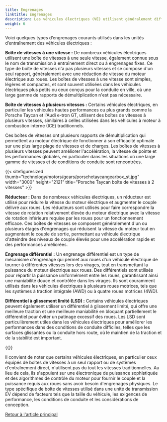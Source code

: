 ```yaml
---
title: Engrenages
linktitle: Engrenages
description: Les véhicules électriques (VE) utilisent généralement différents types d'engrenages dans leurs unités d'entraînement, en fonction de la conception spécifique et des exigences du véhicule.
weight: 6
---
```

<!-- markdownlint-disable MD033 -->
Voici quelques types d’engrenages courants utilisés dans les unités d’entraînement des véhicules électriques :

**Boîte de vitesses à une vitesse :** De nombreux véhicules électriques utilisent une boîte de vitesses à une seule vitesse, également connue sous le nom de transmission à entraînement direct ou à engrenages fixes. Ce type de boîte de vitesses n'a pas plusieurs vitesses et se compose d'un seul rapport, généralement avec une réduction de vitesse du moteur électrique aux roues. Les boîtes de vitesses à une vitesse sont simples, légères et compactes, et sont souvent utilisées dans les véhicules électriques plus petits ou ceux conçus pour la conduite en ville, où une large gamme de rapports de démultiplication n'est pas nécessaire.

**Boîte de vitesses à plusieurs vitesses :** Certains véhicules électriques, en particulier les véhicules hautes performances ou plus grands comme la Porsche Taycan et l'Audi e-tron GT, utilisent des boîtes de vitesses à plusieurs vitesses, similaires à celles utilisées dans les véhicules à moteur à combustion interne (ICE) traditionnels.

Ces boîtes de vitesses ont plusieurs rapports de démultiplication qui permettent au moteur électrique de fonctionner à son efficacité optimale sur une plus large plage de vitesses et de charges. Les boîtes de vitesses à plusieurs vitesses peuvent améliorer l'accélération, la vitesse de pointe et les performances globales, en particulier dans les situations où une large gamme de vitesses et de conditions de conduite sont rencontrées.

{{< sitefiguresized thumb="technology/motors/gears/porschetaycangearbox_st.jpg" width="3000" height="2121" title="Porsche Taycan boîte de vitesses à 2 vitesses" >}}

**Réducteur :** Dans de nombreux véhicules électriques, un réducteur est utilisé pour réduire la vitesse du moteur électrique et augmenter le couple délivré aux roues. Les réducteurs sont utilisés pour faire correspondre la vitesse de rotation relativement élevée du moteur électrique avec la vitesse de rotation inférieure requise par les roues pour un fonctionnement efficace. Ces boîtes de vitesses se composent généralement d'un ou plusieurs étages d'engrenages qui réduisent la vitesse du moteur tout en augmentant le couple de sortie, permettant au véhicule électrique d'atteindre des niveaux de couple élevés pour une accélération rapide et des performances améliorées.

**Engrenage différentiel :** Un engrenage différentiel est un type de mécanisme d'engrenage qui permet aux roues d'un véhicule électrique de tourner à différentes vitesses lors des virages, tout en transmettant la puissance du moteur électrique aux roues. Des différentiels sont utilisés pour répartir la puissance uniformément entre les roues, garantissant ainsi une maniabilité douce et contrôlée dans les virages. Ils sont couramment utilisés dans les véhicules électriques à plusieurs roues motrices, tels que les systèmes à traction intégrale (AWD) ou à quatre roues motrices (4WD).

**Différentiel à glissement limité (LSD) :** Certains véhicules électriques peuvent également utiliser un différentiel à glissement limité, qui offre une meilleure traction et une meilleure maniabilité en bloquant partiellement le différentiel pour éviter un patinage excessif des roues. Les LSD sont particulièrement utiles dans les véhicules électriques pour améliorer les performances dans des conditions de conduite difficiles, telles que les surfaces glissantes ou la conduite hors route, où le maintien de la traction et de la stabilité est important.

{{<evkxdisplayaddarticle />}}

Il convient de noter que certains véhicules électriques, en particulier ceux équipés de boîtes de vitesses à un seul rapport ou de systèmes d'entraînement direct, n'utilisent pas du tout les vitesses traditionnelles. Au lieu de cela, ils s'appuient sur une électronique de puissance sophistiquée et des algorithmes de contrôle du moteur pour fournir le couple et la puissance requis aux roues sans avoir besoin d'engrenages physiques. Le type spécifique de boîte de vitesses utilisé dans une unité de transmission EV dépend de facteurs tels que la taille du véhicule, les exigences de performance, les conditions de conduite et les considérations de conception.

[Retour à l'article principal](../#motor-setup)
